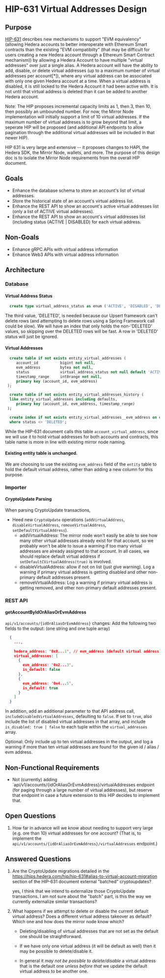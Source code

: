 # HIP-631 Virtual Addresses Design

## Purpose

[HIP-631](https://hips.hedera.com/hip/hip-631) describes new mechanisms to support "EVM equivalency" (allowing Hedera
accounts to better interoperate with Ethereum Smart contracts than the existing "EVM compatibilty" (that may be difficult
for users creating a new Hedera account through a Ethereum Smart Contract mechanism)) by allowing a Hedera Account to have
multiple "virtual addresses" over just a single alias.  A Hedera account will have the ability to add, disable, or delete
virtual addresses (up to a maximum number of virtual addresses per account[*]), where any virtual address can be associated with
only one given Hedera account at a time.  When a virtual address is disabled, it is still locked to the Hedera Account it had been
active with.  It is not until that virtual address is deleted than it can be added to another Hedera account.

Note: The HIP proposes incremental capacity limits as 1, then 3, then 10, then possibly an umbounded number.  For now, the Mirror Node
implementation will initially support a limit of 10 virtual addresses.  If the maximum number of virtual addreses is to grow beyond that limit,
a seperate HIP will be proposed (and additional API endpoints to allow pagination through the additional virtual addresses will be included in
that newer HIP).

HIP 631 is very large and extensive -- it proposes changes to HAPI, the Hedera SDK, the Mirror Node, wallets,
and more.  The purpose of this design doc is to isolate the Mirror Node requirements from the overall HIP document.

## Goals

* Enhance the database schema to store an account's list of virtual addresses.
* Store the historical state of an account's virtual address list.
* Enhance the REST API to show an account's active virtual addresses list (only a list of ACTIVE virtual addresses).
* Enhance the REST API to show an account's virtual addresses list (including status (ACTIVE | DISABLED) for each virtual address.

## Non-Goals

* Enhance gRPC APIs with virtual address information
* Enhance Web3 APIs with virtual address information

## Architecture

### Database

#### Virtual Address Status

```sql
  create type virtual_address_status as enum ('ACTIVE', 'DISABLED', 'DELETED');
```

The third value, 'DELETED', is needed because our Upsert framework can't delete rows (and attempting to delete rows using a Spring Framework call could be slow).
We will have an index that only holds the non-'DELETED' values, so skipping over the DELETED rows will be fast.  A row in 'DELETED' status will just be ignored.

#### Virtual Addresses

```sql
  create table if not exists entity_virtual_addresses (
     account_id          bigint not null,
     evm_address         bytea not null,
     status              virtual_address_status not null default 'ACTIVE',
     timestamp_range     int8range not null,
     primary key (account_id, evm_address)
 );

  create table if not exists entity_virtual_addresses_history (
  like entity_virtual_addresses including defaults,
     primary key (account_id, evm_address, timestamp_range)
 );

  create index if not exists entity_virtual_addresses__evm_address on entity_virtual_addresses (account_id, evm_address) 
  where status <> 'DELETED';
```

While the HIP-631 document calls this table `account_virtual_address`, since we will use it to hold virtual addresses for both accounts and contracts,
this table name is more in line with existing mirror node naming.

#### Existing entity table is unchanged.

We are choosing to use the existing `evm_address` field of the `entity` table to hold the default virtual address, rather than adding a new column for this purpose.

### Importer

#### CryptoUpdate Parsing

When parsing CryptoUpdate transactions,

* Heed new `CryptoUpdate` operations (`addVirtualAddress`, `disableVirtualAddress`, `removeVirtualAddress`, `setDefaultVirtualAddress`).
    - addVirtualAddress: The mirror node won't easily be able to see how many other virtual addresses already exist for that account, so we probably won't be able to issue a warning if too many virtual addresses are already assigned to that account.  In all cases, we should replace default virtual address if `setDefaultCVirtualAddress(true)` is involved.
    - disableVirtualAddress: allow if not on list (just give warning).  Log a warning if primary virtual address is getting disabled and other non-primary default addresses present.
    - removeVirtualAddress: Log a warning if primary virtual address is getting removed, and other non-primary default addresses present.

### REST API

#### getAccountByIdOrAliasOrEvmAddress

`api/v1/accounts/{idOrAliasOrEvmAddress}` changes:  Add the following two fields to the output: (one string and one tuple array)

```json
  {
    ...,
  
    hedera_address: '0x0...1', // evm_address (default virtual address) in `long-zero` format
    virtual_addresses: [
      {
        evm_address: '0x2...3',
        is_default: false
      },
      {
        evm_address: '0x4...5',
        is_default: true
      }
    ]
  }
```

In addition, add an additional parameter to that API address call, `includeDisabledVirtualAddresses`, defaulting to `false`.  If set to `true`,
also include the list of disabled virtual addresses in that array, and include `is_disabled: true | false` to each tuple within the `virtual_addresses` array.

Optional: Only include up to ten virtual addresses in the output, and log a warning if more than ten virtual addresses are found for the given id / alias / evm address.

## Non-Functional Requirements

* Not (currently) adding `api/v1/accounts/{idOrAliasOrEvmAddress}/virtualAddresses endpoint (for paging through a large number of virtual addresses), but reserve that endpoint
in case a future extension to this HIP decides to implement that.

## Open Questions

1) How far in advance will we know about needing to support very large (e.g. ore than 10) virtual addresses for one account? (That is, to implement the
`api/v1/accounts/{idOrAliasOrEvmAddress}/virtualAddresses` endpoint.)

## Answered Questions

1) Are the CryptoUpdate migrations detailed in the https://hips.hedera.com/hip/hip-631#alias-to-virtual-account-migration section of the HIP-631 document
   external "batched" cryptoupdates?

   yes, I think that we intend to externalize those CryptoUpdate transactions. I am not sure about the "batch" part, is this the way we currently externalize similar transactions?

2) What happens if we attempt to delete or disable the current default virtual address?  Does a different virtual address takeover as default?
   Which one and how does the mirror node know which?

   - Deleting/disabling of virtual addresses that are not set as the default one should be straightforward.

   - If we have only one virtual address (it will be default as well) then it may be possible to delete/disable it.

   - In general it *may not be possible to delete/disable* a virtual address that is the default one *unless before that* we update the default virtual address to be another one.
